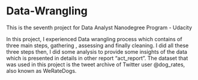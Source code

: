 # Data-Wrangling
This is the seventh project for Data Analyst Nanodegree Program - Udacity

In this project, I experienced Data wrangling process which contains of three main steps, gathering , assessing and finally cleaning. I did all
these three steps then, I did some analysis to provide some insights of the data which is presented in details in other report “act_report”. The dataset that was used in this
project is the tweet archive of Twitter user @dog_rates, also known as WeRateDogs.
